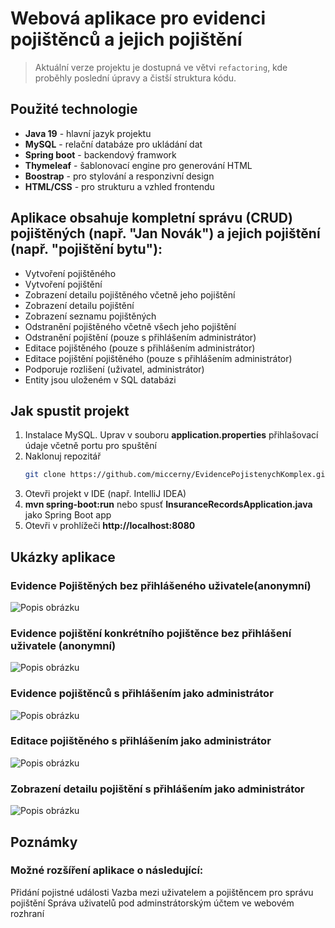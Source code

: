 # Webová aplikace pro evidenci pojištěnců a jejich pojištění

> Aktuální verze projektu je dostupná ve větvi `refactoring`, kde proběhly poslední úpravy a čistší struktura kódu.

## Použité technologie
- **Java 19** - hlavní jazyk projektu
- **MySQL** - relační databáze pro ukládání dat
- **Spring boot** - backendový framwork
- **Thymeleaf** - šablonovací engine pro generování HTML
- **Boostrap** - pro stylování a responzivní design
- **HTML/CSS** - pro strukturu a vzhled frontendu

## Aplikace obsahuje kompletní správu (CRUD) pojištěných (např. "Jan Novák") a jejich pojištění (např. "pojištění bytu"):
- Vytvoření pojištěného
- Vytvoření pojištění
- Zobrazení detailu pojištěného včetně jeho pojištění
- Zobrazení detailu pojištění
- Zobrazení seznamu pojištěných
- Odstranění pojištěného včetně všech jeho pojištění
- Odstranění pojištění (pouze s přihlášením administrátor)
- Editace pojištěného (pouze s přihlášením administrátor)
- Editace pojištění pojištěného (pouze s přihlášením administrátor)
- Podporuje rozlišení (uživatel, administrátor)
- Entity jsou uloženém v SQL databázi

## Jak spustit projekt
1. Instalace MySQL. Uprav v souboru **application.properties** přihlašovací údaje včetně portu pro spuštění
2. Naklonuj repozitář
   ```bash
   git clone https://github.com/miccerny/EvidencePojistenychKomplex.git

3. Otevři projekt v IDE (např. IntelliJ IDEA)
4. **mvn spring-boot:run** nebo spusť  **InsuranceRecordsApplication.java** jako Spring Boot app
5. Otevři v prohlížeči **http://localhost:8080**

## Ukázky aplikace
### Evidence Pojištěných bez přihlášeného uživatele(anonymní)
![Popis obrázku](https://github.com/miccerny/EvidencePojistenychKomplex/blob/5bfe89f5ad3c26683782a22e4209f664308a7174/screenshot/EvidencePojistenych.png)

### Evidence pojištění konkrétního pojištěnce bez přihlášení uživatele (anonymní)
![Popis obrázku](https://github.com/miccerny/EvidencePojistenychKomplex/blob/master/screenshot/Sn%C3%ADmek%20obrazovky%20z%202025-03-15%2013-01-17.png)

### Evidence pojištěnců s přihlášením jako administrátor
![Popis obrázku](https://github.com/miccerny/EvidencePojistenychKomplex/blob/master/screenshot/Sn%C3%ADmek%20obrazovky%20z%202025-03-15%2013-01-44.png)

### Editace pojištěného s přihlášením jako administrátor
![Popis obrázku](https://github.com/miccerny/EvidencePojistenychKomplex/blob/master/screenshot/Sn%C3%ADmek%20obrazovky%20z%202025-03-15%2013-01-55.png)

### Zobrazení detailu pojištění s přihlášením jako administrátor
![Popis obrázku](https://github.com/miccerny/EvidencePojistenychKomplex/blob/master/screenshot/Sn%C3%ADmek%20obrazovky%20z%202025-03-15%2013-02-06.png)

## Poznámky
### Možné rozšíření aplikace o následující:
Přidání pojistné události
Vazba mezi uživatelem a pojištěncem pro správu pojištění
Správa uživatelů pod adminstrátorským účtem ve webovém rozhraní
